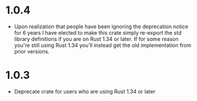# 1.0.4

- Upon realization that people have been ignoring the deprecation notice for 6 years I have elected
  to make this crate simply re-export the std library definitions if you are on Rust 1.34 or later.
  If for some reason you're still using Rust 1.34 you'll instead get the old implementation from prior versions.

# 1.0.3

- Deprecate crate for users who are using Rust 1.34 or later
